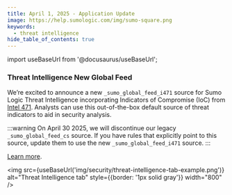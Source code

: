 ```yaml
---
title: April 1, 2025 - Application Update
image: https://help.sumologic.com/img/sumo-square.png
keywords:
  - threat intelligence
hide_table_of_contents: true    
---
```


import useBaseUrl from '@docusaurus/useBaseUrl';

### Threat Intelligence New Global Feed

We’re excited to announce a new `_sumo_global_feed_i471` source for Sumo Logic Threat Intelligence incorporating Indicators of Compromise (IoC) from [Intel 471](https://intel471.com/). Analysts can use this out-of-the-box default source of threat indicators to aid in security analysis.

:::warning
On April 30 2025, we will discontinue our legacy `_sumo_global_feed_cs` source. If you have rules that explicitly point to this source, update them to use the new `_sumo_global_feed_i471` source.
:::

[Learn more](/docs/security/threat-intelligence/about-threat-intelligence/#sumo-logic-global-feed-source).

<img src={useBaseUrl('img/security/threat-intelligence-tab-example.png')} alt="Threat Intelligence tab" style={{border: '1px solid gray'}} width="800" />
